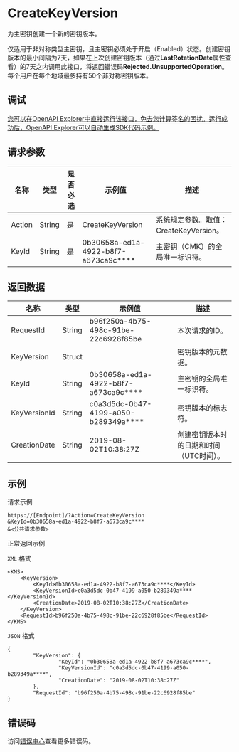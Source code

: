 # CreateKeyVersion

为主密钥创建一个新的密钥版本。

仅适用于非对称类型主密钥，且主密钥必须处于开启（Enabled）状态。创建密钥版本的最小间隔为7天，如果在上次创建密钥版本（通过**LastRotationDate**属性查看）的7天之内调用此接口，将返回错误码**Rejected.UnsupportedOperation**。每个用户在每个地域最多持有50个非对称密钥版本。

## 调试

[您可以在OpenAPI Explorer中直接运行该接口，免去您计算签名的困扰。运行成功后，OpenAPI Explorer可以自动生成SDK代码示例。](https://api.aliyun.com/#product=Kms&api=CreateKeyVersion&type=RPC&version=2016-01-20)

## 请求参数

|名称|类型|是否必选|示例值|描述|
|--|--|----|---|--|
|Action|String|是|CreateKeyVersion|系统规定参数。取值：CreateKeyVersion。 |
|KeyId|String|是|0b30658a-ed1a-4922-b8f7-a673ca9c\*\*\*\*|主密钥（CMK）的全局唯一标识符。 |

## 返回数据

|名称|类型|示例值|描述|
|--|--|---|--|
|RequestId|String|b96f250a-4b75-498c-91be-22c6928f85be|本次请求的ID。 |
|KeyVersion|Struct| |密钥版本的元数据。 |
|KeyId|String|0b30658a-ed1a-4922-b8f7-a673ca9c\*\*\*\*|主密钥的全局唯一标识符。 |
|KeyVersionId|String|c0a3d5dc-0b47-4199-a050-b289349a\*\*\*\*|密钥版本的标志符。 |
|CreationDate|String|2019-08-02T10:38:27Z|创建密钥版本时的日期和时间（UTC时间）。 |

## 示例

请求示例

```
https://[Endpoint]/?Action=CreateKeyVersion
&KeyId=0b30658a-ed1a-4922-b8f7-a673ca9c****
&<公共请求参数>
```

正常返回示例

`XML` 格式

```
<KMS>
    <KeyVersion>
        <KeyId>0b30658a-ed1a-4922-b8f7-a673ca9c****</KeyId>
        <KeyVersionId>c0a3d5dc-0b47-4199-a050-b289349a****</KeyVersionId>
        <CreationDate>2019-08-02T10:38:27Z</CreationDate>
    </KeyVersion>
    <RequestId>b96f250a-4b75-498c-91be-22c6928f85be</RequestId>
</KMS>
```

`JSON` 格式

```
{
        "KeyVersion": {
                "KeyId": "0b30658a-ed1a-4922-b8f7-a673ca9c****",
                "KeyVersionId": "c0a3d5dc-0b47-4199-a050-b289349a****",
                "CreationDate": "2019-08-02T10:38:27Z"
        },
        "RequestId": "b96f250a-4b75-498c-91be-22c6928f85be"
}
```

## 错误码

访问[错误中心](https://error-center.alibabacloud.com/status/product/Kms)查看更多错误码。

